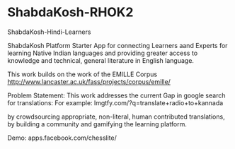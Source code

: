 ShabdaKosh-RHOK2
================

ShabdaKosh-Hindi-Learners

 ShabdaKosh Platform Starter App for connecting Learners aand Experts for learning Native Indian languages 
 and providing greater access to knowledge and technical, general literature in English language.
 
 This work builds on the work of the EMILLE Corpus
 http://www.lancaster.ac.uk/fass/projects/corpus/emille/

Problem Statement:
This work addresses the current Gap in google search for translations:
For example: lmgtfy.com/?q=translate+radio+to+kannada

by crowdsourcing appropriate, non-literal, human contributed translations, 
by building a community and gamifying the learning platform.

Demo: apps.facebook.com/chesslite/
